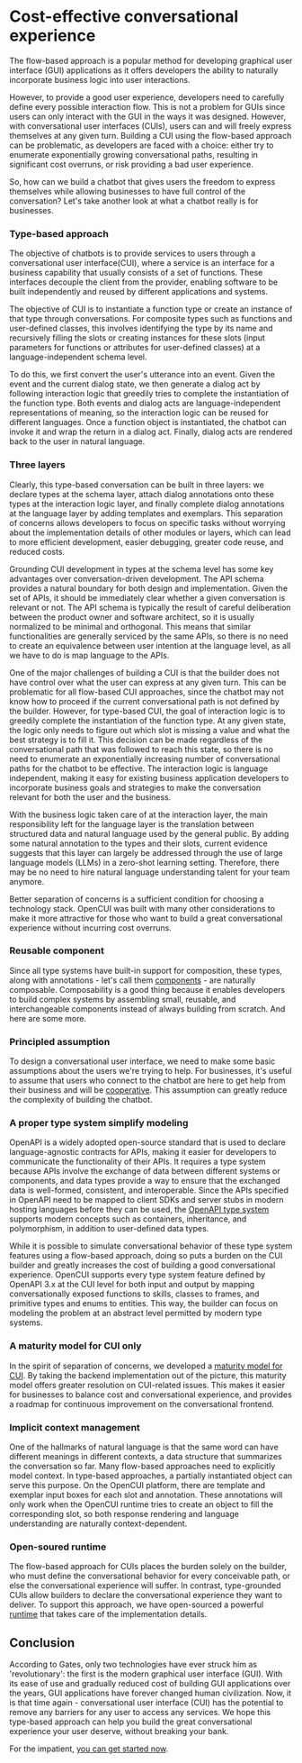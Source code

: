 # Cost-effective conversational experience
The flow-based approach is a popular method for developing graphical user interface (GUI) applications as it offers developers the ability to naturally incorporate business logic into user interactions. 

However, to provide a good user experience, developers need to carefully define every possible interaction flow. This is not a problem for GUIs since users can only interact with the GUI in the ways it was designed. However, with conversational user interfaces (CUIs), users can and will freely express themselves at any given turn. Building a CUI using the flow-based approach can be problematic, as developers are faced with a choice: either try to enumerate exponentially growing conversational paths, resulting in significant cost overruns, or risk providing a bad user experience.

So, how can we build a chatbot that gives users the freedom to express themselves while allowing businesses to have full control of the conversation? Let's take another look at what a chatbot really is for businesses.

### Type-based approach
The objective of chatbots is to provide services to users through a conversational user interface(CUI), where a service is an interface for a business capability that usually consists of a set of functions. These interfaces decouple the client from the provider, enabling software to be built independently and reused by different applications and systems.

The objective of CUI is to instantiate a function type or create an instance of that type through conversations. For composite types such as functions and user-defined classes, this involves identifying the type by its name and recursively filling the slots or creating instances for these slots (input parameters for functions or attributes for user-defined classes) at a language-independent schema level.

To do this, we first convert the user's utterance into an event. Given the event and the current dialog state, we then generate a dialog act by following interaction logic that greedily tries to complete the instantiation of the function type. Both events and dialog acts are language-independent representations of meaning, so the interaction logic can be reused for different languages. Once a function object is instantiated, the chatbot can invoke it and wrap the return in a dialog act. Finally, dialog acts are rendered back to the user in natural language.
### Three layers
Clearly, this type-based conversation can be built in three layers: we declare types at the schema layer, attach dialog annotations onto these types at the interaction logic layer, and finally complete dialog annotations at the language layer by adding templates and exemplars. This separation of concerns allows developers to focus on specific tasks without worrying about the implementation details of other modules or layers, which can lead to more efficient development, easier debugging, greater code reuse, and reduced costs.

Grounding CUI development in types at the schema level has some key advantages over conversation-driven development. The API schema provides a natural boundary for both design and implementation. Given the set of APIs, it should be immediately clear whether a given conversation is relevant or not. The API schema is typically the result of careful deliberation between the product owner and software architect, so it is usually normalized to be minimal and orthogonal. This means that similar functionalities are generally serviced by the same APIs, so there is no need to create an equivalence between user intention at the language level, as all we have to do is map language to the APIs.

One of the major challenges of building a CUI is that the builder does not have control over what the user can express at any given turn. This can be problematic for all flow-based CUI approaches, since the chatbot may not know how to proceed if the current conversational path is not defined by the builder. However, for type-based CUI, the goal of interaction logic is to greedily complete the instantiation of the function type. At any given state, the logic only needs to figure out which slot is missing a value and what the best strategy is to fill it. This decision can be made regardless of the conversational path that was followed to reach this state, so there is no need to enumerate an exponentially increasing number of conversational paths for the chatbot to be effective. The interaction logic is language independent, making it easy for existing business application developers to incorporate business goals and strategies to make the conversation relevant for both the user and the business.

With the business logic taken care of at the interaction layer, the main responsibility left for the language layer is the translation between structured data and natural language used by the general public. By adding some natural annotation to the types and their slots, current evidence suggests that this layer can largely be addressed through the use of large language models (LLMs) in a zero-shot learning setting. Therefore, there may be no need to hire natural language understanding talent for your team anymore.

Better separation of concerns is a sufficient condition for choosing a technology stack. OpenCUI was built with many other considerations to make it more attractive for those who want to build a great conversational experience without incurring cost overruns.

### Reusable component
Since all type systems have built-in support for composition, these types, along with annotations - let's call them [components](./components.md) - are naturally composable. Composability is a good thing because it enables developers to build complex systems by assembling small, reusable, and interchangeable components instead of always building from scratch. And here are some more.

### Principled assumption
To design a conversational user interface, we need to make some basic assumptions about the users we're trying to help. For businesses, it's useful to assume that users who connect to the chatbot are here to get help from their business and will be [cooperative](./cooperative.md). This assumption can greatly reduce the complexity of building the chatbot.

### A proper type system simplify modeling
OpenAPI is a widely adopted open-source standard that is used to declare language-agnostic contracts for APIs, making it easier for developers to communicate the functionality of their APIs. It requires a type system because APIs involve the exchange of data between different systems or components, and data types provide a way to ensure that the exchanged data is well-formed, consistent, and interoperable. Since the APIs specified in OpenAPI need to be mapped to client SDKs and server stubs in modern hosting languages before they can be used, the [OpenAPI type system](https://swagger.io/docs/specification/data-models/) supports modern concepts such as containers, inheritance, and polymorphism, in addition to user-defined data types.

While it is possible to simulate conversational behavior of these type system features using a flow-based approach, doing so puts a burden on the CUI builder and greatly increases the cost of building a good conversational experience. OpenCUI supports every type system feature defined by OpenAPI 3.x at the CUI level for both input and output by mapping conversationally exposed functions to skills, classes to frames, and primitive types and enums to entities. This way, the builder can focus on modeling the problem at an abstract level permitted by modern type systems.

### A maturity model for CUI only
In the spirit of separation of concerns, we developed a [maturity model for CUI](./5levels-cui.md). By taking the backend implementation out of the picture, this maturity model offers greater resolution on CUI-related issues. This makes it easier for businesses to balance cost and conversational experience, and provides a roadmap for continuous improvement on the conversational frontend.

### Implicit context management
One of the hallmarks of natural language is that the same word can have different meanings in different contexts, a data structure that summarizes the conversation so far. Many flow-based approaches need to explicitly model context. In type-based approaches, a partially instantiated object can serve this purpose. On the OpenCUI platform, there are template and exemplar input boxes for each slot and annotation. These annotations will only work when the OpenCUI runtime tries to create an object to fill the corresponding slot, so both response rendering and language understanding are naturally context-dependent.

### Open-soured runtime
The flow-based approach for CUIs places the burden solely on the builder, who must define the conversational behavior for every conceivable path, or else the conversational experience will suffer. In contrast, type-grounded CUIs allow builders to declare the conversational experience they want to deliver. To support this approach, we have open-sourced a powerful [runtime](./architecture.md) that takes care of the implementation details.

## Conclusion
According to Gates, only two technologies have ever struck him as 'revolutionary': the first is the modern graphical user interface (GUI). With its ease of use and gradually reduced cost of building GUI applications over the years, GUI applications have forever changed human civilization. Now, it is that time again - conversational user interface (CUI) has the potential to remove any barriers for any user to access any services. We hope this type-based approach can help you build the great conversational experience your user deserve, without breaking your bank.


For the impatient, [you can get started now](https://build.opencui.io).
